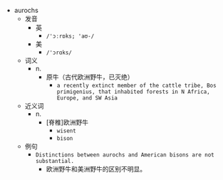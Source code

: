 - aurochs
  - 发音
    - 英
      - `/'ɔːrɒks; 'aʊ-/`
    - 美
      - `/'ɔrɑks/`
  - 词义
    - n.
      - 原牛（古代欧洲野牛，已灭绝）
        - `a recently extinct member of the cattle tribe, Bos primigenius, that inhabited forests in N Africa, Europe, and SW Asia`
  - 近义词
    - n.
      - [脊椎]欧洲野牛
        - `wisent`
        - `bison`
  - 例句
    - `Distinctions between aurochs and American bisons are not substantial.`
      - 欧洲野牛和美洲野牛的区别不明显。

